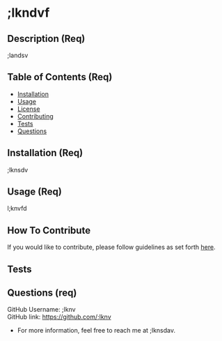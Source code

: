 
# ;lkndvf

## Description (Req)

;landsv

## Table of Contents (Req)

- [Installation](#installation)
- [Usage](#usage)
- [License](#license)
- [Contributing](#contributing)
- [Tests](#tests)
- [Questions](#questions)

## Installation (Req)

;lknsdv

## Usage (Req)

l;knvfd

## How To Contribute

If you would like to contribute, please follow guidelines as set forth [here](https://www.contributor-covenant.org/).

## Tests



## Questions (req)

GitHub Username: ;lknv<br>
GitHub link: https://github.com/;lknv<br>
- For more information, feel free to reach me at ;lknsdav.

